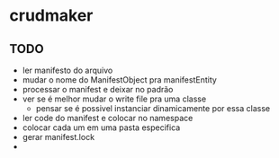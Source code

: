 # crudmaker

## TODO
- ler manifesto do arquivo
- mudar o nome do ManifestObject pra manifestEntity
- processar o manifest e deixar no padrão
- ver se é melhor mudar o write file pra uma classe
  - pensar se é possivel instanciar dinamicamente por essa classe
- ler code do manifest e colocar no namespace
- colocar cada um em uma pasta especifica
- gerar manifest.lock
- 